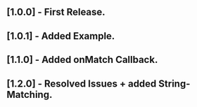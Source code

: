 ## [1.0.0] - First Release.

## [1.0.1] - Added Example.

## [1.1.0] - Added onMatch Callback.

## [1.2.0] - Resolved Issues + added String-Matching.
